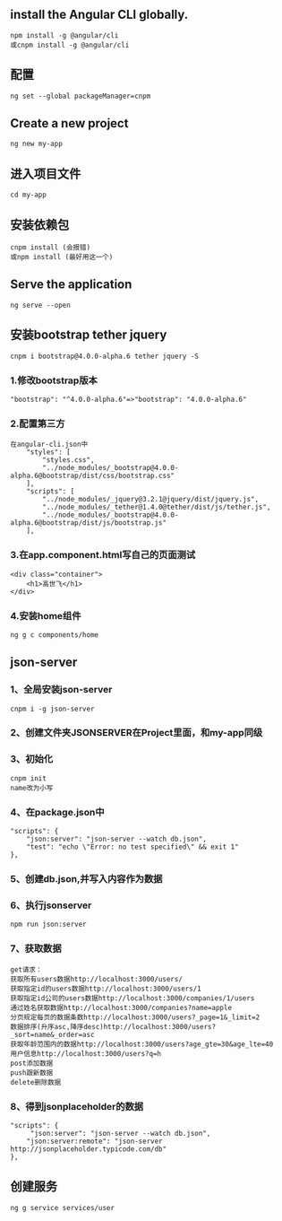 ## install the Angular CLI globally.
```
npm install -g @angular/cli
或cnpm install -g @angular/cli
```
## 配置
```
ng set --global packageManager=cnpm
```
## Create a new project
```
ng new my-app
```
## 进入项目文件
```
cd my-app
```
## 安装依赖包
```
cnpm install (会报错)
或npm install (最好用这一个)
```
## Serve the application
```
ng serve --open
```

## 安装bootstrap tether jquery
```
cnpm i bootstrap@4.0.0-alpha.6 tether jquery -S
```

### 1.修改bootstrap版本 
```
"bootstrap": "^4.0.0-alpha.6"=>"bootstrap": "4.0.0-alpha.6"
```
### 2.配置第三方
```
在angular-cli.json中
    "styles": [
        "styles.css",
        "../node_modules/_bootstrap@4.0.0-alpha.6@bootstrap/dist/css/bootstrap.css"
    ],
    "scripts": [
        "../node_modules/_jquery@3.2.1@jquery/dist/jquery.js",
        "../node_modules/_tether@1.4.0@tether/dist/js/tether.js",
        "../node_modules/_bootstrap@4.0.0-alpha.6@bootstrap/dist/js/bootstrap.js"
    ],
```
### 3.在app.component.html写自己的页面测试
```
<div class="container">
    <h1>高世飞</h1>
</div>
```
### 4.安装home组件

```
ng g c components/home
```

## json-server

### 1、全局安装json-server
```
cnpm i -g json-server
```
### 2、创建文件夹JSONSERVER在Project里面，和my-app同级

### 3、初始化
```
cnpm init
name改为小写
```
### 4、在package.json中
```
"scripts": {
    "json:server": "json-server --watch db.json",
    "test": "echo \"Error: no test specified\" && exit 1"
},
```
### 5、创建db.json,并写入内容作为数据

### 6、执行jsonserver
```
npm run json:server
```

### 7、获取数据
```
get请求：
获取所有users数据http://localhost:3000/users/
获取指定id的users数据http://localhost:3000/users/1
获取指定id公司的users数据http://localhost:3000/companies/1/users
通过姓名获取数据http://localhost:3000/companies?name=apple
分页规定每页的数据条数http://localhost:3000/users?_page=1&_limit=2
数据排序(升序asc,降序desc)http://localhost:3000/users?_sort=name&_order=asc
获取年龄范围内的数据http://localhost:3000/users?age_gte=30&age_lte=40
用户信息http://localhost:3000/users?q=h
post添加数据
push跟新数据
delete删除数据
```
### 8、得到jsonplaceholder的数据
```
"scripts": {
     "json:server": "json-server --watch db.json",
    "json:server:remote": "json-server http://jsonplaceholder.typicode.com/db"
},
```

## 创建服务
```
ng g service services/user
```






